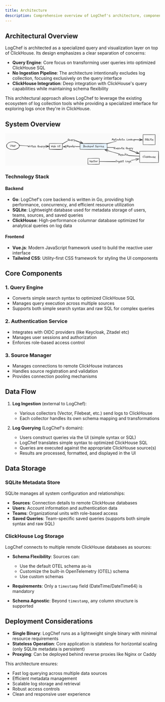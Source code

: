 ```yaml
---
title: Architecture
description: Comprehensive overview of LogChef's architecture, components, and data flow
---
```


## Architectural Overview

LogChef is architected as a specialized query and visualization layer on top of ClickHouse. Its design emphasizes a clear separation of concerns:

- **Query Engine**: Core focus on transforming user queries into optimized ClickHouse SQL
- **No Ingestion Pipeline**: The architecture intentionally excludes log collection, focusing exclusively on the query interface
- **ClickHouse Integration**: Deep integration with ClickHouse's query capabilities while maintaining schema flexibility

This architectural approach allows LogChef to leverage the existing ecosystem of log collection tools while providing a specialized interface for exploring logs once they're in ClickHouse.

## System Overview

![LogChef Architecture Diagram](./logchef-architecture.png)

### Technology Stack

#### Backend

- **Go**: LogChef's core backend is written in Go, providing high performance, concurrency, and efficient resource utilization
- **SQLite**: Lightweight database used for metadata storage of users, teams, sources, and saved queries
- **ClickHouse**: High-performance columnar database optimized for analytical queries on log data

#### Frontend

- **Vue.js**: Modern JavaScript framework used to build the reactive user interface
- **Tailwind CSS**: Utility-first CSS framework for styling the UI components

## Core Components

### 1. Query Engine

- Converts simple search syntax to optimized ClickHouse SQL
- Manages query execution across multiple sources
- Supports both simple search syntax and raw SQL for complex queries

### 2. Authentication Service

- Integrates with OIDC providers (like Keycloak, Zitadel etc)
- Manages user sessions and authorization
- Enforces role-based access control

### 3. Source Manager

- Manages connections to remote ClickHouse instances
- Handles source registration and validation
- Provides connection pooling mechanisms

## Data Flow

1. **Log Ingestion** (external to LogChef):

   - Various collectors (Vector, Filebeat, etc.) send logs to ClickHouse
   - Each collector handles its own schema mapping and transformations

2. **Log Querying** (LogChef's domain):
   - Users construct queries via the UI (simple syntax or SQL)
   - LogChef translates simple syntax to optimized ClickHouse SQL
   - Queries are executed against the appropriate ClickHouse source(s)
   - Results are processed, formatted, and displayed in the UI

## Data Storage

### SQLite Metadata Store

SQLite manages all system configuration and relationships:

- **Sources**: Connection details to remote ClickHouse databases
- **Users**: Account information and authentication data
- **Teams**: Organizational units with role-based access
- **Saved Queries**: Team-specific saved queries (supports both simple syntax and raw SQL)

### ClickHouse Log Storage

LogChef connects to multiple remote ClickHouse databases as sources:

- **Schema Flexibility**: Sources can:

  - Use the default OTEL schema as-is
  - Customize the built-in OpenTelemetry (OTEL) schema
  - Use custom schemas

- **Requirements**: Only a `timestamp` field (DateTime/DateTime64) is mandatory

- **Schema Agnostic**: Beyond `timestamp`, any column structure is supported

## Deployment Considerations

- **Single Binary**: LogChef runs as a lightweight single binary with minimal resource requirements
- **Stateless Operation**: Core application is stateless for horizontal scaling (only SQLite metadata is persistent)
- **Proxying**: Can be deployed behind reverse proxies like Nginx or Caddy

This architecture ensures:

- Fast log querying across multiple data sources
- Efficient metadata management
- Scalable log storage and retrieval
- Robust access controls
- Clean and responsive user experience
